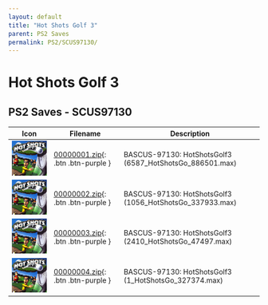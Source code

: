 ```yaml
---
layout: default
title: "Hot Shots Golf 3"
parent: PS2 Saves
permalink: PS2/SCUS97130/
---
```

# Hot Shots Golf 3

## PS2 Saves - SCUS97130

| Icon | Filename | Description |
|------|----------|-------------|
| ![Hot Shots Golf 3](icon0.png) | [00000001.zip](00000001.zip){: .btn .btn-purple } | BASCUS-97130: HotShotsGolf3                   (6587_HotShotsGo_886501.max) |
| ![Hot Shots Golf 3](icon0.png) | [00000002.zip](00000002.zip){: .btn .btn-purple } | BASCUS-97130: HotShotsGolf3                   (1056_HotShotsGo_337933.max) |
| ![Hot Shots Golf 3](icon0.png) | [00000003.zip](00000003.zip){: .btn .btn-purple } | BASCUS-97130: HotShotsGolf3                   (2410_HotShotsGo_47497.max) |
| ![Hot Shots Golf 3](icon0.png) | [00000004.zip](00000004.zip){: .btn .btn-purple } | BASCUS-97130: HotShotsGolf3                   (1_HotShotsGo_327374.max) |
